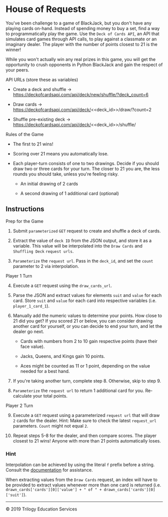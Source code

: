 # House of Requests

You've been challenge to a game of BlackJack, but you don't have any playing cards on-hand. Instead of spending money to buy a set, find a way to programmatically play the game. Use the `Deck of Cards API`, an API that simulates card games through API calls, to play against a classmate or an imaginary dealer. The player with the number of points closest to 21 is the winner!

While you won't actually win any real prizes in this game, you will get the opportunity to crush opponents in Python BlackJack and gain the respect of your peers.

API URLs (store these as variables)

* Create a deck and shuffle -> https://deckofcardsapi.com/api/deck/new/shuffle/?deck_count=6

* Draw cards -> https://deckofcardsapi.com/api/deck/<<deck_id>>/draw/?count=2

* Shuffle pre-existing deck -> https://deckofcardsapi.com/api/deck/<<deck_id>>/shuffle/

Rules of the Game

* The first to 21 wins!

* Scoring over 21 means you automatically lose.

* Each player-turn consists of one to two drawings. Decide if you should draw two or three cards for your turn. The closer to 21 you are, the less rounds you should take, unless you're feeling risky.

  * An initial drawing of 2 cards

  * A second drawing of 1 additional card (optional)

## Instructions

Prep for the Game

1. Submit `parameterized` `GET` request to create and shuffle a deck of cards.

2. Extract the value of `deck ID` from the JSON output, and store it as a variable. This value will be interpolated into the `Draw Cards` and `Shuffling Deck` `request urls`.

3. `Parameterize` the `request url`. Pass in the `deck_id`, and set the `count` parameter to 2 via interpolation.

Player 1 Turn

4. Execute a `GET` request using the `draw_cards_url`.

5. Parse the JSON and extract values for elements `suit` and `value` for each card. Store `suit` and `value` for each card into respective variables (i.e. `player_1_card_1`).

6. Manually add the numeric values to determine your points. How close to 21 did you get? If you scored 21 or below, you can consider drawing another card for yourself, or you can decide to end your turn, and let the dealer go next.

    * Cards with numbers from 2 to 10 gain respective points (have their face value).

    * Jacks, Queens, and Kings gain 10 points.

    * Aces might be counted as 11 or 1 point, depending on the value needed for a best hand.

7. If you're taking another turn, complete step 8. Otherwise, skip to step 9.

8. `Parameterize` the `request url` to return 1 additional card for you. Re-calculate your total points.

Player 2 Turn

9. Execute a `GET` request using a parameterized `request url` that will draw `2` cards for the dealer. Hint: Make sure to check the latest `request_url` parameters. `Count` might not equal `2`.

10. Repeat steps 5-8 for the dealer, and then compare scores. The player closest to 21 wins! Anyone with more than 21 points automatically loses.

### Hint

Interpolation can be achieved by using the literal `f` prefix before a string. Consult the [documentation](https://www.programiz.com/python-programming/string-interpolation) for assistance.

When extracting values from the `Draw Cards` request, an index will have to be provided to extract values whenever more than one card is returned (i.e. `drawn_cards['cards'][0]['value'] + " of " + drawn_cards['cards'][0]['suit']`).

- - -

© 2019 Trilogy Education Services
